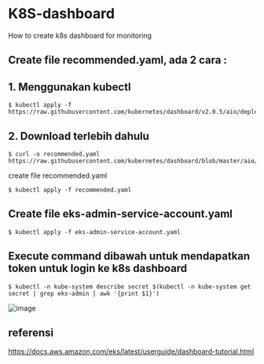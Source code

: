 # K8S-dashboard
How to create k8s dashboard for monitoring

## Create file recommended.yaml, ada 2 cara :
## 1. Menggunakan kubectl

```
$ kubectl apply -f https://raw.githubusercontent.com/kubernetes/dashboard/v2.0.5/aio/deploy/recommended.yaml
```

## 2. Download terlebih dahulu

```
$ curl -o recommended.yaml https://raw.githubusercontent.com/kubernetes/dashboard/blob/master/aio/deploy/recommended.yaml
```

create file recommended.yaml
```
$ kubectl apply -f recommended.yaml
```

## Create file eks-admin-service-account.yaml

```
$ kubectl apply -f eks-admin-service-account.yaml
```

## Execute command dibawah untuk mendapatkan token untuk login ke k8s dashboard

```
$ kubectl -n kube-system describe secret $(kubectl -n kube-system get secret | grep eks-admin | awk '{print $1}')
```
![image](https://user-images.githubusercontent.com/80587939/131612245-5cb0d17a-f639-4858-81fd-fa66fc40a6d3.png)


## referensi
https://docs.aws.amazon.com/eks/latest/userguide/dashboard-tutorial.html
